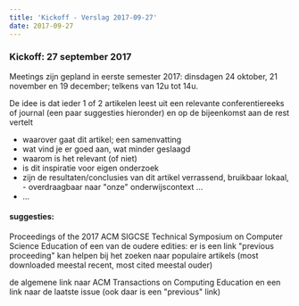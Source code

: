 ```yaml
---
title: 'Kickoff - Verslag 2017-09-27'
date: 2017-09-27
---
```


### Kickoff: 27 september 2017

Meetings zijn gepland in eerste semester 2017: dinsdagen 24 oktober, 21 november en 19 december; telkens van 12u tot 14u.

De idee is dat ieder 1 of 2 artikelen leest uit een relevante conferentiereeks of journal (een paar suggesties hieronder) en op de bijeenkomst aan de rest vertelt

- waarover gaat dit artikel; een samenvatting
- wat vind je er goed aan, wat minder geslaagd
- waarom is het relevant (of niet)
- is dit inspiratie voor eigen onderzoek
- zijn de resultaten/conclusies van dit artikel verrassend, bruikbaar lokaal, - overdraagbaar naar "onze" onderwijscontext ...
- ...

#### suggesties:

Proceedings of the 2017 ACM SIGCSE Technical Symposium on Computer Science Education of een van de oudere edities: er is een link "previous proceeding"
kan helpen bij het zoeken naar populaire artikels (most downloaded meestal recent, most cited meestal ouder)

de algemene link naar ACM Transactions on Computing Education en een link naar de laatste issue (ook daar is een "previous" link)